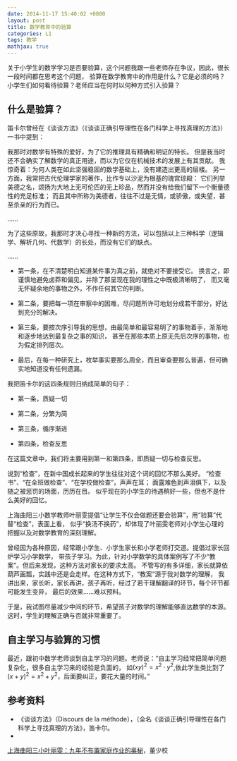 ```yaml
---
date: 2014-11-17 15:40:02 +0800
layout: post
title: 数学教育中的验算
categories: L1
tags: 教学
mathjax: true
---
```


关于小学生的数学学习是否要验算，这个问题我跟一些老师存在争议，因此，很长一段时间都在思考这个问题，
验算在数学教育中的作用是什么？它是必须的吗？小学生们如何看待验算？老师应当在何时以何种方式引入验算？

## 什么是验算？

笛卡尔曾经在《谈谈方法》（《谈谈正确引导理性在各门科学上寻找真理的方法》）一书中提到：

我那时对数学有特殊的爱好，为了它的推理具有精确和明证的特长。
但是我当时还不会确实了解数学的真正用途，而以为它仅在机械技术的发展上有其贡献。
我惊奇着：为何人类在如此坚强稳固的数学基础上，没有建造出更高的层楼。
另一方面，我常把古代伦理学家的著作，比作专以沙泥为根基的瑰宫琼殿：
它们列举美德之名，颂扬为大地上无可伦匹的无上珍品，然而并没有给我们留下一个衡量德性的充足标准；
而且其中所称为美德者，往往不过是无情，或骄傲，或失望，甚至杀亲的行为而已。

……

为了这些原故，我那时才决心寻找一种新的方法，可以包括以上三种科学（逻辑学、解析几何、代数学）的长处，而没有它们的缺点。

……

*  第一条，在不清楚明白知道某件事为真之前，就绝对不要接受它。
   换言之，即谨慎地避免卤莽和偏见，并除了那呈现在我的理性之中既极清晰明了，
   而又毫无怀疑余地的事物之外，不作任何其它的判断。

*  第二条，要把每一项在审察中的困难，尽问题所许可地划分成若干部分，好达到充分的解决。

*  第三条，要按次序引导我的思想，由最简单和最容易明了的事物着手，渐渐地和逐步地达到最复杂之事的知识，
   甚至在那些本质上原无先后次序的事物，也为假定排列层次。
   
*  最后，在每一种研究上，枚举事实要那么周全，而且审查要那么普遍，但可确实地知道没有任何遗漏。

我把笛卡尔的这四条规则归纳成简单的句子：

*  第一条，质疑一切

*  第二条，分繁为简

*  第三条，循序渐进

*  第四条，检查反思

在这篇文章中，我们将主要用到第一和第四条，即质疑一切与检查反思。

说到“检查”，在新中国成长起来的学生往往对这个词的回忆不那么美好。
“检查书”、“在全班做检查”、“在学校做检查”，声声在耳；
面露难色到声泪俱下，以及随之被惩罚的场面，历历在目。
似乎现在的小学生的待遇稍好一些，但也不是什么美好的回忆。

上海曲阳三小数学教师叶丽雯提倡“让学生不仅会做题还要会验算”，用“验算”代替“检查”，表面上看，
似乎“换汤不换药”，却体现了叶丽雯老师对小学生心理的把握以及对数学教育的深刻理解。

曾经因为各种原因，经常跟小学生、小学生家长和小学老师打交道。提倡过家长回炉学习小学数学，
带孩子学习。为此，针对小学数学的具体案例写了不少“教案”。但后来发现，这种方法对家长的要求太高。
不管写的有多详细，家长就算依葫芦画瓢，实践中还是会走样。在这种方式下，“教案”源于我对数学的理解，
我讲出来，家长听，家长再讲，孩子再听，经过了若干理解翻译的环节，每个环节都可能发生变异，
最后的效果……难以预料。

于是，我试图尽量减少中间的环节，希望孩子对数学的理解能够直达数学的本源。这时，学生的理解正确与否就非常重要了。

## 自主学习与验算的习惯

最近，跟初中数学老师谈到自主学习的问题。老师说：“自主学习经常把简单问题复杂化，很多自主学习来的经验是负面的，
如$(xy)^2=x^2 \cdot y^2$,依此学生类比到了$(x+y)^2=x^2+y^2$，后面要纠正，要花大量的时间。”

## 参考资料
*  《谈谈方法》（Discours de la méthode），（全名《谈谈正确引导理性在各门科学上寻找真理的方法》，笛卡尔。
*  
[上海曲阳三小叶丽雯：九年不布置家庭作业的奥秘](http://www.jyb.cn/basc/xw/201405/t20140519_582169.html)，董少校
